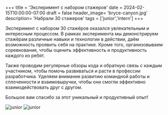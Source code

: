 +++
title = 'Эксперимент с набором стажеров'
date = 2024-02-15T10:00:00-07:00
draft = false
header_image= 'bryce-canyon.jpg'
description= 'Набрали 30 стажеров'
tags = ['junior','intern']
+++

Эксперимент с набором 30 стажёров оказался увлекательным и интересным процессом. В рамках эксперимента мы демонстрируем стажёрам различные навыки и технологии в действии, даём возможность проявить себя на практике. Кроме того, организовываем соревнования, чтобы оценить эффективность и продуктивность каждого из ребят.

Также проводим регулярные обзоры кода и обратную связь с каждым участником, чтобы помочь развиваться и расти в профессии разработчика. Уделяем внимание развитию командной работы и сплоченности и взаимовыручки, чтобы они смогли эффективно взаимодействовать друг с другом.

Большое вам спасибо за этот уникальный и продуктивный опыт!

![junior](2024-03-19_12-59-50.png)
![junior](2024-03-19_12-57-21.png)